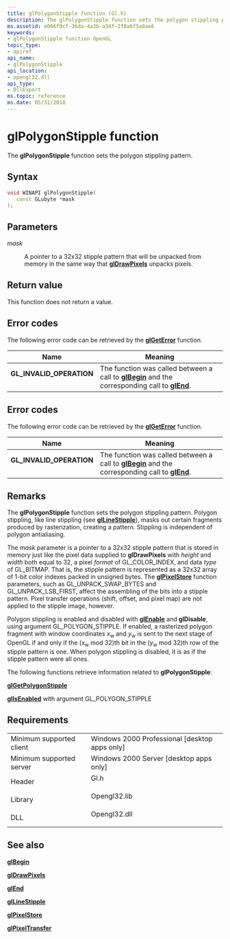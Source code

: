 ```yaml
---
title: glPolygonStipple function (Gl.h)
description: The glPolygonStipple function sets the polygon stippling pattern.
ms.assetid: e066f9cf-36da-4a3b-a34f-2f8a6f5a0ae6
keywords:
- glPolygonStipple function OpenGL
topic_type:
- apiref
api_name:
- glPolygonStipple
api_location:
- opengl32.dll
api_type:
- DllExport
ms.topic: reference
ms.date: 05/31/2018
---
```


# glPolygonStipple function

The **glPolygonStipple** function sets the polygon stippling pattern.

## Syntax


```C++
void WINAPI glPolygonStipple(
   const GLubyte *mask
);
```



## Parameters

<dl> <dt>

*mask* 
</dt> <dd>

A pointer to a 32x32 stipple pattern that will be unpacked from memory in the same way that [**glDrawPixels**](gldrawpixels.md) unpacks pixels.

</dd> </dl>

## Return value

This function does not return a value.

## Error codes

The following error code can be retrieved by the [**glGetError**](glgeterror.md) function.



| Name                                                                                                  | Meaning                                                                                                                               |
|-------------------------------------------------------------------------------------------------------|---------------------------------------------------------------------------------------------------------------------------------------|
| <dl> <dt>**GL\_INVALID\_OPERATION**</dt> </dl> | The function was called between a call to [**glBegin**](glbegin.md) and the corresponding call to [**glEnd**](glend.md).<br/> |



## Error codes

The following error code can be retrieved by the [**glGetError**](glgeterror.md) function.



| Name                                                                                                  | Meaning                                                                                                                               |
|-------------------------------------------------------------------------------------------------------|---------------------------------------------------------------------------------------------------------------------------------------|
| <dl> <dt>**GL\_INVALID\_OPERATION**</dt> </dl> | The function was called between a call to [**glBegin**](glbegin.md) and the corresponding call to [**glEnd**](glend.md).<br/> |



## Remarks

The **glPolygonStipple** function sets the polygon stippling pattern. Polygon stippling, like line stippling (see [**glLineStipple**](gllinestipple.md)), masks out certain fragments produced by rasterization, creating a pattern. Stippling is independent of polygon antialiasing.

The *mask* parameter is a pointer to a 32x32 stipple pattern that is stored in memory just like the pixel data supplied to **glDrawPixels** with *height* and *width* both equal to 32, a pixel *format* of GL\_COLOR\_INDEX, and data *type* of GL\_BITMAP. That is, the stipple pattern is represented as a 32x32 array of 1-bit color indexes packed in unsigned bytes. The [**glPixelStore**](glpixelstore-functions.md) function parameters, such as GL\_UNPACK\_SWAP\_BYTES and GL\_UNPACK\_LSB\_FIRST, affect the assembling of the bits into a stipple pattern. Pixel transfer operations (shift, offset, and pixel map) are not applied to the stipple image, however.

Polygon stippling is enabled and disabled with [**glEnable**](glenable.md) and **glDisable**, using argument GL\_POLYGON\_STIPPLE. If enabled, a rasterized polygon fragment with window coordinates *x*<sub>w</sub> and *y*<sub>w</sub> is sent to the next stage of OpenGL if and only if the (*x*<sub>w</sub> mod 32)th bit in the (*y*<sub>w</sub> mod 32)th row of the stipple pattern is one. When polygon stippling is disabled, it is as if the stipple pattern were all ones.

The following functions retrieve information related to **glPolygonStipple**:

[**glGetPolygonStipple**](glgetpolygonstipple.md)

[**glIsEnabled**](glisenabled.md) with argument GL\_POLYGON\_STIPPLE

## Requirements



|                                     |                                                                                         |
|-------------------------------------|-----------------------------------------------------------------------------------------|
| Minimum supported client<br/> | Windows 2000 Professional \[desktop apps only\]<br/>                              |
| Minimum supported server<br/> | Windows 2000 Server \[desktop apps only\]<br/>                                    |
| Header<br/>                   | <dl> <dt>Gl.h</dt> </dl>         |
| Library<br/>                  | <dl> <dt>Opengl32.lib</dt> </dl> |
| DLL<br/>                      | <dl> <dt>Opengl32.dll</dt> </dl> |



## See also

<dl> <dt>

[**glBegin**](glbegin.md)
</dt> <dt>

[**glDrawPixels**](gldrawpixels.md)
</dt> <dt>

[**glEnd**](glend.md)
</dt> <dt>

[**glLineStipple**](gllinestipple.md)
</dt> <dt>

[**glPixelStore**](glpixelstore-functions.md)
</dt> <dt>

[**glPixelTransfer**](glpixeltransfer.md)
</dt> </dl>

 

 





